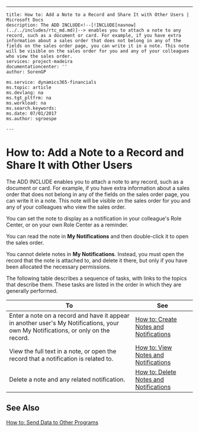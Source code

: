 ---
    title: How to: Add a Note to a Record and Share It with Other Users | Microsoft Docs
    description: The ADD INCLUDE<!--[!INCLUDE[navnow](../../includes/rtc_md.md)]--> enables you to attach a note to any record, such as a document or card. For example, if you have extra information about a sales order that does not belong in any of the fields on the sales order page, you can write it in a note. This note will be visible on the sales order for you and any of your colleagues who view the sales order.
    services: project-madeira
    documentationcenter: ''
    author: SorenGP

    ms.service: dynamics365-financials
    ms.topic: article
    ms.devlang: na
    ms.tgt_pltfrm: na
    ms.workload: na
    ms.search.keywords:
    ms.date: 07/01/2017
    ms.author: sgroespe

    ---
# How to: Add a Note to a Record and Share It with Other Users
The ADD INCLUDE<!--[!INCLUDE[navnow](../../includes/rtc_md.md)]--> enables you to attach a note to any record, such as a document or card. For example, if you have extra information about a sales order that does not belong in any of the fields on the sales order page, you can write it in a note. This note will be visible on the sales order for you and any of your colleagues who view the sales order.  
  
 You can set the note to display as a notification in your colleague's Role Center, or on your own Role Center as a reminder.  
  
 You can read the note in **My Notifications** and then double-click it to open the sales order.  
  
 You cannot delete notes in **My Notifications**. Instead, you must open the record that the note is attached to, and delete it there, but only if you have been allocated the necessary permissions.  
  
 The following table describes a sequence of tasks, with links to the topics that describe them. These tasks are listed in the order in which they are generally performed.  
  
|**To**|**See**|  
|------------|-------------|  
|Enter a note on a record and have it appear in another user's My Notifications, your own My Notifications, or only on the record.|[How to: Create Notes and Notifications](../FullExperience/how-to-create-notes-and-notifications.md)|  
|View the full text in a note, or open the record that a notification is related to.|[How to: View Notes and Notifications](../FullExperience/how-to-view-notes-and-notifications.md)|  
|Delete a note and any related notification.|[How to: Delete Notes and Notifications](../FullExperience/how-to-delete-notes-and-notifications.md)|  
  
## See Also  
 [How to: Send Data to Other Programs](../FullExperience/how-to-send-data-to-other-programs.md)